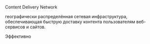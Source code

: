 Content Delivery Network

географически распределённая сетевая инфраструктура, обеспечивающая быструю доставку контента пользователям веб-сервисов и сайтов.

Эффективно 